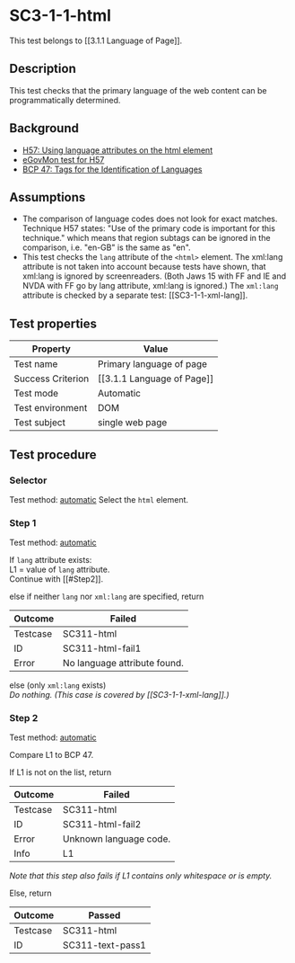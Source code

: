 
# SC3-1-1-html

This test belongs to [[3.1.1 Language of Page]].


## Description
This test checks that the primary language of the web content can be programmatically determined.


## Background
- [H57: Using language attributes on the html element](http://www.w3.org/TR/2014/NOTE-WCAG20-TECHS-20140408/H57)
- [eGovMon test for H57](http://wiki.egovmon.no/wiki/SC3.1.1#Element_html)
- [BCP 47: Tags for the Identification of Languages](http://www.rfc-editor.org/rfc/bcp/bcp47.txt)


## Assumptions
- The comparison of language codes does not look for exact matches. Technique H57 states: "Use of the primary code is important for this technique." which means that region subtags can be ignored in the comparison, i.e. "en-GB" is the same as "en".
- This test checks the `lang` attribute of the `<html>` element. The xml:lang attribute is not taken into account because tests have shown, that xml:lang is ignored by screenreaders. (Both Jaws 15 with FF and IE and NVDA with FF go by lang attribute, xml:lang is ignored.) The `xml:lang` attribute is checked by a separate test: [[SC3-1-1-xml-lang]].


## Test properties
| Property          | Value
|-------------------|----
| Test name         | Primary language of page
| Success Criterion | [[3.1.1 Language of Page]]
| Test mode         | Automatic
| Test environment  | DOM
| Test subject      | single web page


## Test procedure

### Selector
Test method: [automatic][earl:automatic]
Select the `html` element.

### Step 1
Test method: [automatic][earl:automatic]

If `lang` attribute exists: <br/>
L1 = value of `lang` attribute. <br/>
Continue with [[#Step2]].

else if neither `lang` nor `xml:lang` are specified, return

| Outcome  | Failed
|----------|-----
| Testcase | SC311-html
| ID       | SC311-html-fail1
| Error    | No language attribute found.

else (only `xml:lang` exists) <br/>
*Do nothing. (This case is covered by [[SC3-1-1-xml-lang]].)*

### Step 2
Test method: [automatic][earl:automatic]

Compare L1 to BCP 47.

If L1 is not on the list, return

| Outcome  | Failed
|----------|-----
| Testcase | SC311-html
| ID       | SC311-html-fail2
| Error    | Unknown language code.
| Info     | L1

*Note that this step also fails if L1 contains only whitespace or is empty.*

Else, return

| Outcome  | Passed
|----------|-----
| Testcase | SC311-html
| ID       | SC311-text-pass1



[earl:automatic]: ../earl/automatic.md
[earl:semiauto]: ../earl/semiauto.md
[earl:manual]: ../earl/manual.md